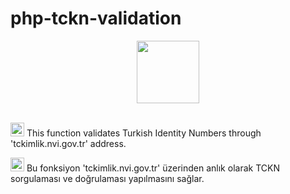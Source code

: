 # php-tckn-validation
<div align="center"> <img src="https://upload.wikimedia.org/wikipedia/commons/2/27/PHP-logo.svg" height="100"> </div>
<br>
<p> <img src="https://upload.wikimedia.org/wikipedia/en/a/a4/Flag_of_the_United_States.svg" width="22"> This function validates Turkish Identity Numbers through 'tckimlik.nvi.gov.tr' address. </p>
<p> <img src="https://upload.wikimedia.org/wikipedia/commons/b/b4/Flag_of_Turkey.svg" width="22"> Bu fonksiyon 'tckimlik.nvi.gov.tr' üzerinden anlık olarak TCKN sorgulaması ve doğrulaması yapılmasını sağlar.</p>
